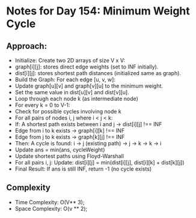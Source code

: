 # Notes for Day 154: Minimum Weight Cycle

## Approach:

- Initialize: Create two 2D arrays of size V x V:
- graph[i][j]: stores direct edge weights (set to INF initially).
- dist[i][j]: stores shortest path distances (initialized same as graph).
- Build the Graph: For each edge [u, v, w]:
- Update graph[u][v] and graph[v][u] to the minimum weight.
- Set the same value in dist[u][v] and dist[v][u].
- Loop through each node k (as intermediate node)
- For every k = 0 to V-1:
- Check for possible cycles involving node k
- For all pairs of nodes i, j where i < j < k:
- If: A shortest path exists between i and j → dist[i][j] !== INF
- Edge from i to k exists → graph[i][k] !== INF
- Edge from j to k exists → graph[k][j] !== INF
- Then: A cycle is found: i → j (existing path) → j → k → k → i
- Update ans = min(ans, cycleWeight)
- Update shortest paths using Floyd-Warshall
- For all pairs i, j: Update: dist[i][j] = min(dist[i][j], dist[i][k] + dist[k][j])
- Final Result: If ans is still INF, return -1 (no cycle exists)

## Complexity

- Time Complexity: O(V\*\* 3);
- Space Complexity: O(v \*\* 2);
